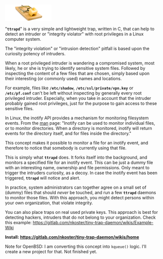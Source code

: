 ![Tiny Trap](ttrapd.png "Tiny Trap")

"**`ttrapd`**"  is a very simple and lightweight trap, written in C, that can help to detect an intruder or "integrity violator" with root privileges in a Linux computer system.

The "integrity violation" or "intrusion detection" pitfall is based upon the curiosity potency of intruders.

When a root privileged intruder is wandering a compromised system, most likely, he or she is trying to identify
sensitive system files. Followed by inspecting the content of a few files that are chosen, simply based upon their
interesting (or commonly used) names and locations.

For example, files like **`/etc/shadow`**, **`/etc/ssl/private/vpn.key`** or **`/etc/pf.conf`** can't be left without inspecting by generally every root privileged intruder. Especially, when you take in account that the intruder probably gained root privileges, just for the purpose to gain access to these sensitive files.

In Linux, the inotify API provides a mechanism for monitoring filesystem events.
From the [man](http://man7.org/linux/man-pages/man7/inotify.7.html) page: "Inotify can be used to monitor individual files, or to monitor directories.
When a directory is monitored, inotify will return events for the directory itself, and for files inside the directory."

This concept makes it possible to monitor a file for an inotify event, and therefore to notice that somebody is currently using that file.

This is simply what **`ttrapd`** does. It forks itself into the background, and monitors a specified file for an inotify event.
This can be just a dummy file with an interesting name, ownership and file permissions.
Only meant to trigger the intruders curiosity, as a decoy. In case the inotify event has been triggered, **`ttrapd`** will notice and alert.

In practice, system administrators can together agree on a small set of (dummy) files that should _never_ be touched, and run a few **`ttrapd`** daemons to monitor those files. With this approach, you might detect persons within your own organization, that violate integrity.

You can also place traps on real used private keys. This approach is best for detecting hackers, intruders that do not belong to your organization. Check this example: https://gitlab.com/nkoster/tiny-trap-daemon/wikis/Example-Wiki

 **Install: https://gitlab.com/nkoster/tiny-trap-daemon/wikis/home**

Note for OpenBSD: I am converting this concept into `kqueue()` logic. I'll create a new project for that. Not finished yet.